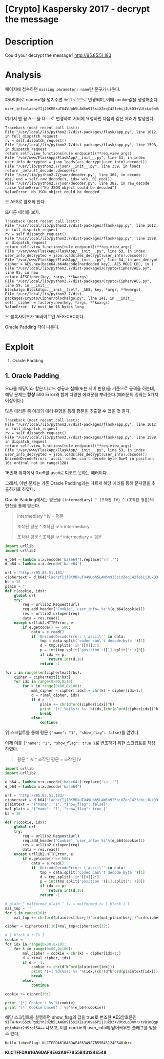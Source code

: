 # [Crypto] Kaspersky 2017 - decrypt the message

# Description
Could your decrypt the message? http://95.85.51.183

# Analysis
페이지에 접속하면 `missing parameter: name`란 문구가 나온다.

파라미터로 name=1을 넘겨주면 `Hello 1`으로 변경되며, 이때 cookie값을 생성해준다.
```
user_info=laohzfIjJ0KMBkuTU4VUph5LAW6n9I5siXZeqC42febijJUkD3+VUtcLq0nVr/tVBjmQgppbinbAnz2H5zgl5A==
```

여기서 맨 끝 A\=\=을 Q\=\=로 변경하여 서버에 요청하면 다음과 같은 에러가 발생한다.
```
Traceback (most recent call last):
File "/usr/local/lib/python2.7/dist-packages/flask/app.py", line 1612, in full_dispatch_request
rv = self.dispatch_request()
File "/usr/local/lib/python2.7/dist-packages/flask/app.py", line 1598, in dispatch_request
return self.view_functions[rule.endpoint](**req.view_args)
File "/var/www/FlaskApp/FlaskApp/__init__.py", line 53, in index
user_info_decrypted = json.loads(aes_decrypt(user_info).decode())
File "/usr/lib/python2.7/json/__init__.py", line 339, in loads
return _default_decoder.decode(s)
File "/usr/lib/python2.7/json/decoder.py", line 364, in decode
obj, end = self.raw_decode(s, idx=_w(s, 0).end())
File "/usr/lib/python2.7/json/decoder.py", line 382, in raw_decode
raise ValueError("No JSON object could be decoded")
ValueError: No JSON object could be decoded
```

오 AES로 암호화 한다.

또다른 에러를 보자.
```
Traceback (most recent call last):
File "/usr/local/lib/python2.7/dist-packages/flask/app.py", line 1612, in full_dispatch_request
rv = self.dispatch_request()
File "/usr/local/lib/python2.7/dist-packages/flask/app.py", line 1598, in dispatch_request
return self.view_functions[rule.endpoint](**req.view_args)
File "/var/www/FlaskApp/FlaskApp/__init__.py", line 53, in index
user_info_decrypted = json.loads(aes_decrypt(user_info).decode())
File "/var/www/FlaskApp/FlaskApp/__init__.py", line 34, in aes_decrypt
cipher = AES.new(base64.b64decode(hardcoded_key), AES.MODE_CBC, iv )
File "/usr/local/lib/python2.7/dist-packages/Crypto/Cipher/AES.py", line 95, in new
return AESCipher(key, *args, **kwargs)
File "/usr/local/lib/python2.7/dist-packages/Crypto/Cipher/AES.py", line 59, in __init__
blockalgo.BlockAlgo.__init__(self, _AES, key, *args, **kwargs)
File "/usr/local/lib/python2.7/dist-packages/Crypto/Cipher/blockalgo.py", line 141, in __init__
self._cipher = factory.new(key, *args, **kwargs)
ValueError: IV must be 16 bytes long
```
오 블록사이즈가 16바이트인 AES-CBC이다.

Oracle Padding 각이 나온다.

# Exploit
1. Oracle Padding

## 1. Oracle Padding
오라클 패딩이라 함은 디코드 성공과 실패(또는 서버 반응)을 기준으로 공격을 하는데, 해당 문제는 **항상** 500 Error와 함께 다양한 에러문을 뿌려준다.(에러문의 종류는 5가지 이상이다.)

많은 에러문 중 아래의 에러 유형을 통해 평문을 추출할 수 있을 것 같다.
```
Traceback (most recent call last):
File "/usr/local/lib/python2.7/dist-packages/flask/app.py", line 1612, in full_dispatch_request
rv = self.dispatch_request()
File "/usr/local/lib/python2.7/dist-packages/flask/app.py", line 1598, in dispatch_request
return self.view_functions[rule.endpoint](**req.view_args)
File "/var/www/FlaskApp/FlaskApp/__init__.py", line 53, in index
user_info_decrypted = json.loads(aes_decrypt(user_info).decode())
UnicodeDecodeError: 'ascii' codec can't decode byte 0xe9 in position 16: ordinal not in range(128)
```
16번째 위치에서 0xe9를 ascii로 디코드 못하는 에러이다.

그래서, 이번 문제는 기존 Oracle Padding과는 다르게 해당 에러를 통해 문자열을 추출하기로 하였다.

Oracle Padding에서는 평문을 `(intermediary) ^ (조작된 IV) ^ (조작된 평문)`의 연산을 통해 얻는다.
> intermediary ^ iv = 평문
> 
> 조작된 평문 ^ 조작된 iv = intermediary
> 
> 조작된 평문 ^ 조작된 iv ^ intermediary = 평문
> 

```python
import urllib
import urllib2

e_b64 = lambda x:x.encode('base64').replace('\n','')
d_b64 = lambda x:x.decode('base64')

url = 'http://95.85.51.183/'
ciphertext = d_b64('laohzfIjJ0KMBkuTU4VUph5LAW6n9I5siXZeqC42febijJUkD3+VUtcLq0nVr/tVBjmQgppbinbAnz2H5zgl5A==')
bs = 16
plain = ''
def r(cookie, idx):
    global url
    try:
        req = urllib2.Request(url)
        req.add_header('Cookie','user_info= %s'%(e_b64(cookie)))
        res = urllib2.urlopen(req)
        data = res.read()
    except urllib2.HTTPError, e:
        if e.getcode() == 500:
            data = e.read()
            if 'UnicodeDecodeError: \'ascii\'' in data:
                tmp = data.split('codec can\'t decode byte ')[1]
                d = tmp.split(' in')[0][2:]
                p = int(tmp.split('position ')[1].split(':')[0])
                if idx == p:
                    return int(d,16)
                return -1

for i in range(len(ciphertext)/bs):
    cipher = ciphertext[i*bs:]
    for idx in range(0x00,0x10):
        for k in range(0x00,0x100):
            mal_cipher = cipher[:idx] + chr(k) + cipher[idx+1:]
            d = r(mal_cipher, idx)
            if d > -1:
                plain += chr(d^ord(cipher[idx])^k)
                print '[+] %d(%s): %s '%(idx,(chr(d^ord(cipher[idx])^k)),plain)
                break
            else:
                continue
```
위 스크립트를 통해 평문 `{"name": "1", "show_flag": false}`를 얻었다.

이제 이를 `{"name": "1", "show_flag": true }`로 변조하기 위한 스크립트를 작성하였다.
> 평문 ^ IV ^ 조작된 평문 = 조작된 IV
> 

```python
import urllib
import urllib2

e_b64 = lambda x:x.encode('base64').replace('\n','')
d_b64 = lambda x:x.decode('base64')

url = 'http://95.85.51.183/'
ciphertext = d_b64('laohzfIjJ0KMBkuTU4VUph5LAW6n9I5siXZeqC42febijJUkD3+VUtcLq0nVr/tVBjmQgppbinbAnz2H5zgl5A==')
plaintext = '{"name": "1", "show_flag": false}'
mal_plain = '{"name": "1", "show_flag": true }'
bs = 16

def r(cookie, idx):
    global url
    try:
        req = urllib2.Request(url)
        req.add_header('Cookie','user_info= %s'%(e_b64(cookie)))
        res = urllib2.urlopen(req)
        data = res.read()
    except urllib2.HTTPError, e:
        if e.getcode() == 500:
            data = e.read()
            if 'UnicodeDecodeError: \'ascii\'' in data:
                tmp = data.split('codec can\'t decode byte ')[1]
                d = tmp.split(' in')[0][2:]
                p = int(tmp.split('position ')[1].split(':')[0])
                if idx == p:
                    return int(d,16)
                return -1

# plain ^ malformed_plain ^ iv = malformed_iv [ block 1 ]
mal_tmp = ''
for j in range(16):
    mal_tmp += chr(ord(plaintext[bs+j])^ord(mal_plain[bs+j])^ord(ciphertext[bs+j]))

cipher = ciphertext[:16]+mal_tmp+ciphertext[32:]

# [ block 0 : IV ]
cookie = ''
for idx in range(0x00,0x10):
    for k in range(0x00,0x100):
        mal_cipher = cookie + chr(k) + cipher[idx+1:]
        d = r(mal_cipher, idx)
        if d > -1:
            cookie += chr(d^k^ord(plaintext[idx]))
            print '[+] %d(%s): %s '%(idx,(chr(d^k^ord(plaintext[idx])).encode('hex')),cookie)
            break
        else:
            continue

cookie += cipher[16:]

print '[*] Cookie : %s'%(cookie)
print '[*] Cookie base64 : %s'%(e_b64(cookie))
```

해당 스크립트를 실행하면 show_flag의 값을 true로 변조한 AES암호문인 `9IFW+NxuSSzUPgdiYnJd2h5LAW6n9I5siXZeuj0va6PijJUkD3+VUtcLq0nVr/tVBjmQgppbinbAnz2H5zgl5A==` 나오고, 이를 cookie의 user_info에 덮어씌우면 플래그를 얻을 수 있다.
```html
Hello 1<br>Flag: KLCTFFDA616A6DAF4E63A9F7B55B43124E548<br>
```

**KLCTFFDA616A6DAF4E63A9F7B55B43124E548**
